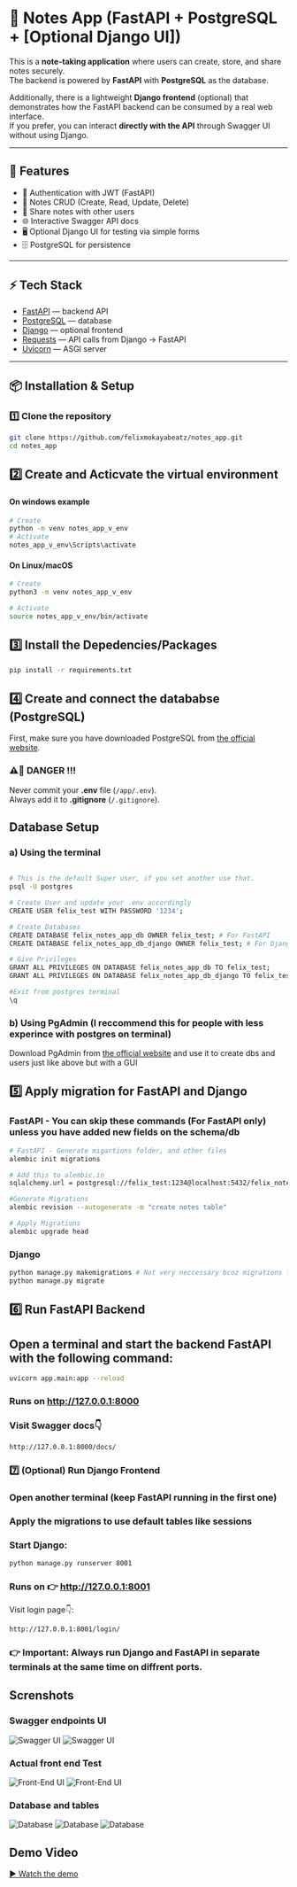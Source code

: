 # 📝 Notes App (FastAPI + PostgreSQL + [Optional Django UI])

This is a **note-taking application** where users can create, store, and share notes securely.  
The backend is powered by **FastAPI** with **PostgreSQL** as the database.  

Additionally, there is a lightweight **Django frontend** (optional) that demonstrates how the FastAPI backend can be consumed by a real web interface.  
If you prefer, you can interact **directly with the API** through Swagger UI without using Django.

---

## 🚀 Features
- 🔐 Authentication with JWT (FastAPI)  
- 📝 Notes CRUD (Create, Read, Update, Delete)  
- 👥 Share notes with other users  
- 🌐 Interactive Swagger API docs  
- 🖥 Optional Django UI for testing via simple forms  
- 🗄 PostgreSQL for persistence  

---

## ⚡ Tech Stack
- [FastAPI](https://fastapi.tiangolo.com/) — backend API  
- [PostgreSQL](https://www.postgresql.org/) — database  
- [Django](https://www.djangoproject.com/) — optional frontend  
- [Requests](https://docs.python-requests.org/) — API calls from Django → FastAPI  
- [Uvicorn](https://www.uvicorn.org/) — ASGI server  

---

## 📦 Installation & Setup

### 1️⃣ Clone the repository
```bash
git clone https://github.com/felixmokayabeatz/notes_app.git
cd notes_app
```

## 2️⃣ Create and Acticvate the virtual environment
#### On windows example

```bash
# Create
python -m venv notes_app_v_env
# Activate
notes_app_v_env\Scripts\activate
```

#### On Linux/macOS
```bash
# Create
python3 -m venv notes_app_v_env

# Activate
source notes_app_v_env/bin/activate
```

## 3️⃣ Install the Depedencies/Packages

```bash
pip install -r requirements.txt
```

## 4️⃣ Create and connect the datababse (PostgreSQL)

First, make sure you have downloaded PostgreSQL from [the official website](https://www.postgresql.org/download/).

### ⚠️🚨 DANGER !!!

Never commit your **.env** file (`/app/.env`).  
Always add it to **.gitignore** (`/.gitignore`).


## Database Setup  
### a) Using the terminal

```bash

# This is the default Super user, if you set another use that.
psql -U postgres

# Create User and update your .env accordingly
CREATE USER felix_test WITH PASSWORD '1234';

# Create Databases
CREATE DATABASE felix_notes_app_db OWNER felix_test; # For FastAPI
CREATE DATABASE felix_notes_app_db_django OWNER felix_test; # For Django

# Give Privileges
GRANT ALL PRIVILEGES ON DATABASE felix_notes_app_db TO felix_test;
GRANT ALL PRIVILEGES ON DATABASE felix_notes_app_db_django TO felix_test;

#Exit from postgres terminal
\q
```

### b) Using PgAdmin (I reccommend this for people with less experince with postgres on terminal)

Download PgAdmin from [the official website](https://www.pgadmin.org/download/) and use it to create dbs and users just like above but with a GUI

## 5️⃣ Apply migration for FastAPI and Django
### FastAPI - You can skip these commands (For FastAPI only) unless you have added new fields on the schema/db
```bash
# FastAPI - Generate migartions folder, and other files
alembic init migrations

# Add this to alembic.in
sqlalchemy.url = postgresql://felix_test:1234@localhost:5432/felix_notes_app_db

#Generate Migrations
alembic revision --autogenerate -m "create notes table"

# Apply Migrations
alembic upgrade head
```

### Django
```bash
python manage.py makemigrations # Not very neccessary bcoz migrations files already exist in source code
python manage.py migrate
```

## 6️⃣ Run FastAPI Backend

## Open a terminal and start the backend FastAPI with the following command:
```bash
uvicorn app.main:app --reload
```

### Runs on http://127.0.0.1:8000

### Visit Swagger docs👇
```bash
http://127.0.0.1:8000/docs/
```

### 7️⃣ (Optional) Run Django Frontend

### Open another terminal (keep FastAPI running in the first one)
### Apply the migrations to use default tables like sessions

### Start Django:
```bash
python manage.py runserver 8001
```

### Runs on 👉 http://127.0.0.1:8001

Visit login page👇:

```bash
http://127.0.0.1:8001/login/
```
### 👉 Important: Always run Django and FastAPI in separate terminals at the same time on diffrent ports.


## Screnshots

### Swagger endpoints UI
![Swagger UI](screenshots/SwaggerUI(1).png)
![Swagger UI](screenshots/SwaggerUI(2).png)

### Actual front end Test
![Front-End UI](screenshots/AppUI(1).png)
![Front-End UI](screenshots/AppUI(2).png)

### Database and tables
![Database](screenshots/db_tables.png)
![Database](screenshots/tablespgadmin(1).png)
![Database](screenshots/tablespgadmin(2).png)

## Demo Video

[▶️ Watch the demo](https://drive.google.com/file/d/1JnpweAYKAhdrxTlIZothezO-PejCnUr2/view?usp=sharing)
